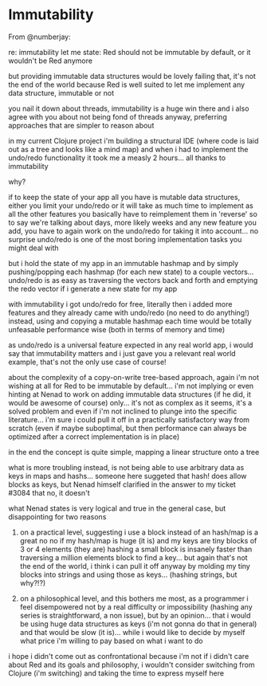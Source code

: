# Immutability

From @numberjay:

re: immutability 
let me state: Red should not be immutable by default, or it wouldn't be Red anymore

but providing immutable data structures would be lovely 
failing that, it's not the end of the world
because Red is well suited to let me implement any data structure, immutable or not 

you nail it down about threads, immutability is a huge win there and i also agree with you about not being fond of threads anyway, preferring approaches that are simpler to reason about 

in my current Clojure project i'm building a structural IDE (where code is laid out as a tree and looks like a mind map) and when i had to implement the undo/redo functionality it took me a measly 2 hours... all thanks to immutability 

why?

if to keep the state of your app all you have is mutable data structures, either you limit your undo/redo or it will take as much time to implement as all the other features 
you basically have to reimplement them in 'reverse' so to say
we're talking about days, more likely weeks 
and any new feature you add, you have to again work on the undo/redo for taking it into account... 
no surprise undo/redo is one of the most boring implementation tasks you might deal with

but i hold the state of my app in an immutable hashmap and by simply pushing/popping each hashmap (for each new state) to a couple vectors... undo/redo is as easy as traversing the vectors back and forth and emptying the redo vector if i generate a new state for my app 

with immutability i got undo/redo for free, literally then i added more features and they already came with undo/redo (no need to do anything!) 
instead, using and copying a mutable hashmap each time would be totally unfeasable performance wise (both in terms of memory and time)

as undo/redo is a universal feature expected in any real world app, i would say that immutability matters
and i just gave you a relevant real world example, that's not the only use case of course!

about the complexity of a copy-on-write tree-based approach, again i'm not wishing at all for Red to be immutable by default... 
i'm not implying or even hinting at Nenad to work on adding immutable data structures (if he did, it would be awesome of course)
only... it's not as complex as it seems, it's a solved problem and even if i'm not inclined to plunge into the specific literature... i'm sure i could pull it off in a practically satisfactory way from scratch (even if maybe suboptimal, but then performance can always be optimized after a correct implementation is in place) 

in the end the concept is quite simple, mapping a linear structure onto a tree 

what is more troubling instead, is not being able to use arbitrary data as keys in maps and hashs...
someone here suggeted that hash! does allow blocks as keys, but Nenad himself clarified in the answer to my ticket #3084 that no, it doesn't

what Nenad states is very logical and true in the general case, but disappointing for two reasons

1) on a practical level, suggesting i use a block instead of an hash/map is a great no no if my hash/map is huge (it is) and my keys are tiny blocks of 3 or 4 elements (they are)
hashing a small block is insanely faster than traversing a million elements block to find a key...
but again that's not the end of the world, i think i can pull it off anyway by molding my tiny blocks into strings and using those as keys... (hashing strings, but why?!?)

2) on a philosophical level, and this bothers me most, as a programmer i feel disempowered not by a real difficulty or impossibility (hashing any series is straightforward, a non issue), but by an opinion... that i would be using huge data structures as keys (i'm not gonna do that in general) and that would be slow (it is)... while i would like to decide by myself what price i'm willing to pay based on what i want to do

i hope i didn't come out as confrontational because i'm not 
if i didn't care about Red and its goals and philosophy, i wouldn't consider switching from Clojure (i'm switching) and taking the time to express myself here

